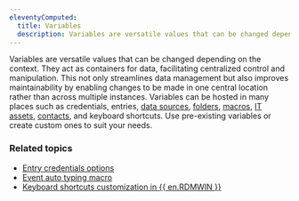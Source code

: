 ```yaml
---
eleventyComputed:
  title: Variables
  description: Variables are versatile values that can be changed depending on the context. They act as containers for data, facilitating centralized control and manipulation.
---
```

Variables are versatile values that can be changed depending on the context. They act as containers for data, facilitating centralized control and manipulation. This not only streamlines data management but also improves maintainability by enabling changes to be made in one central location rather than across multiple instances. Variables can be hosted in many places such as credentials, entries, [data sources](/rdm/windows/concepts/basic-concepts/data-sources/), [folders](/rdm/windows/concepts/basic-concepts/folders/), [macros](/rdm/windows/concepts/advanced-concepts/macros/), [IT assets](/rdm/windows/concepts/intermediate-concepts/it-asset/), [contacts](/rdm/windows/concepts/basic-concepts/contacts/), and keyboard shortcuts. Use pre-existing variables or create custom ones to suit your needs.

### Related topics  
* [Entry credentials options](/rdm/windows/commands/edit/entries/entry-credentials-options/)  
* [Event auto typing macro](/kb/remote-desktop-manager/how-to-articles/entry-types-events-settings/event-auto-typing-macro/)  
* [Keyboard shortcuts customization in {{ en.RDMWIN }}](/kb/remote-desktop-manager/how-to-articles/keyboard-shortcuts-customization-rdm-windows/#create-shortcut-macros)
